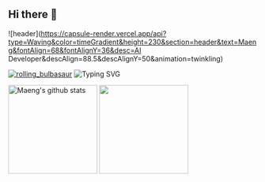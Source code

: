 ## Hi there 👋

<!--
**maeng99/maeng99** is a ✨ _special_ ✨ repository because its `README.md` (this file) appears on your GitHub profile.

Here are some ideas to get you started:

- 🔭 I’m currently working on ...
- 🌱 I’m currently learning ...
- 👯 I’m looking to collaborate on ...
- 🤔 I’m looking for help with ...
- 💬 Ask me about ...
- 📫 How to reach me: ...
- 😄 Pronouns: ...
- ⚡ Fun fact: ...
-->

![header](https://capsule-render.vercel.app/api?type=Waving&color=timeGradient&height=230&section=header&text=Maeng&fontAlign=68&fontAlignY=36&desc=AI Developer&descAlign=88.5&descAlignY=50&animation=twinkling)

[![rolling_bulbasaur](https://emoji.gg/assets/emoji/2397-rolling-bulbasaur.gif)](https://emoji.gg/emoji/2397-rolling-bulbasaur) ![Typing SVG](https://readme-typing-svg.herokuapp.com/?lines=&nbsp;&nbsp;Hello+There!👋;&nbsp;&nbsp;Welcome+To+My+Github✨&height=100&size=32&color=1cff54&fontWeight=700)

<a href="https://github.com/maeng99"><img align="center" style="height:180px" src="https://github-readme-stats.vercel.app/api?username=maeng99&show_icons=true&include_all_commits=true&hide_border=true&bg_color=30,7F7FD5,86A8E7,91eae4&title_color=fff&text_color=fff" alt="Maeng's github stats" /></a>
<a href="https://github.com/maeng99"><img align="center" style="height:180px" src="https://github-readme-stats.vercel.app/api/top-langs/?username=Maeng&layout=compact&hide_border=true&bg_color=30,91eae4,86A8E7&title_color=fff&text_color=fff" /></a> 
